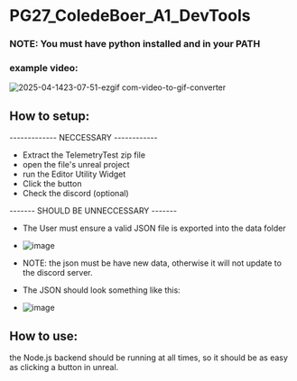 # PG27_ColedeBoer_A1_DevTools

### NOTE: **You must have python installed and in your PATH**

### **example video:**
![2025-04-1423-07-51-ezgif com-video-to-gif-converter](https://github.com/user-attachments/assets/c81f54d9-b3e9-4876-9c44-120793bf5acc)


## How to setup:
------------- NECCESSARY ------------
- Extract the TelemetryTest zip file
- open the file's unreal project
- run the Editor Utility Widget
- Click the button
- Check the discord (optional)

------- SHOULD BE UNNECCESSARY -------

- The User must ensure a valid JSON file is exported into the data folder
- ![image](https://github.com/user-attachments/assets/53cf85a8-0447-4682-8849-10105fdab8cf)

- NOTE: the json must be have new data, otherwise it will not update to the discord server.

- The JSON should look something like this:
- ![image](https://github.com/user-attachments/assets/5fa1a90c-c390-40c4-b56b-9318a58ede05)

## How to use:
the Node.js backend should be running at all times, so it should be as easy as clicking a button in unreal. 
